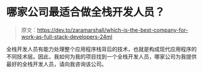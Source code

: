 # 哪家公司最适合做全栈开发人员？

> 原文：<https://dev.to/zaramarshall/which-is-the-best-company-for-work-as-full-stack-developers-24ml>

全栈开发人员有能力处理整个应用程序栈背后的技术，也就是构成现代应用程序的不同技术层。因此，我如何为我的项目找到一个全栈开发人员，哪家公司为我提供最好的全栈开发人员，请向我咨询该公司。